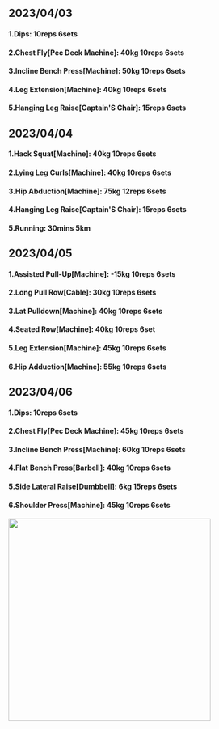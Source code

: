 ## 2023/04/03
#### 1.Dips: 10reps 6sets
#### 2.Chest Fly\[Pec Deck Machine\]: 40kg 10reps 6sets
#### 3.Incline Bench Press\[Machine\]: 50kg 10reps 6sets
#### 4.Leg Extension\[Machine\]: 40kg 10reps 6sets
#### 5.Hanging Leg Raise\[Captain'S Chair\]: 15reps 6sets

## 2023/04/04
#### 1.Hack Squat\[Machine\]: 40kg 10reps 6sets
#### 2.Lying Leg Curls\[Machine\]: 40kg 10reps 6sets
#### 3.Hip Abduction\[Machine\]: 75kg 12reps 6sets
#### 4.Hanging Leg Raise\[Captain'S Chair\]: 15reps 6sets
#### 5.Running: 30mins 5km

## 2023/04/05
#### 1.Assisted Pull-Up\[Machine\]: -15kg 10reps 6sets
#### 2.Long Pull Row\[Cable\]: 30kg 10reps 6sets
#### 3.Lat Pulldown\[Machine\]: 40kg 10reps 6sets
#### 4.Seated Row\[Machine\]: 40kg 10reps 6set
#### 5.Leg Extension\[Machine\]: 45kg 10reps 6sets
#### 6.Hip Adduction\[Machine\]: 55kg 10reps 6sets

## 2023/04/06
#### 1.Dips: 10reps 6sets
#### 2.Chest Fly\[Pec Deck Machine\]: 45kg 10reps 6sets
#### 3.Incline Bench Press\[Machine\]: 60kg 10reps 6sets
#### 4.Flat Bench Press\[Barbell\]: 40kg 10reps 6sets
#### 5.Side Lateral Raise\[Dumbbell\]: 6kg 15reps 6sets
#### 6.Shoulder Press\[Machine\]: 45kg 10reps 6sets

<img src='../_resources/__083.png' width='400px' />
